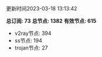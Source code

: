 更新时间2023-03-18 13:13:42

**总订阅: 73**
**总节点: 1382**
**有效节点: 615**
- v2ray节点: 394
- ss节点: 194
- trojan节点: 27
